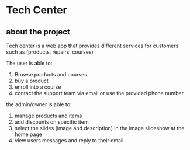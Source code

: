 # Tech Center

## about the project

Tech center is a web app that provides different services for customers such as (products, repairs, courses)

The user is able to:

1. Browse products and courses
2. buy a product
3. enroll into a course
4. contact the support team via email or use the provided phone number

the admin/owner is able to:

1. manage products and items
2. add discounts on specific item
3. select the slides (image and description) in the image slideshow at the home page
4. view users messages and reply to their email
